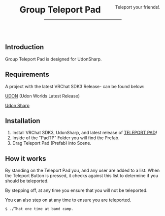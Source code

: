 
<div align="center">
    <div class="header">
        <p>
            <h1 style="display:inline;text-size:24px;"> Group Teleport Pad</h2>
            <span style="float:right">Teleport your friends!.</span>
        </p>
    </div>
    <!-- build status badges here thanks -->
    <hr style="width:50%" />
    <br />
    <br />
</div>

## Introduction

Group Teleport Pad is designed for UdonSharp.

## Requirements
A project with the latest VRChat SDK3 Release- can be found below:

[UDON](https://vrchat.com/home/download) (Udon Worlds Latest Release)

[Udon Sharp](https://github.com/vrchat-community/UdonSharp/releases/tag/v0.20.3)

## Installation

1. Install VRChat SDK3, UdonSharp, and latest release of [TELEPORT PAD](https://github.com/itsKatVR/vrc-group-teleportpad/releases/latest)!
2. Inside of the "PadTP" Folder you will find the Prefab.
3. Drag Teleport Pad (Prefab) into Scene.

## How it works
By standing on the Teleport Pad you, and any user are added to a list.
When the Teleport Button is pressed, it checks against this list to determine if you should be teleported.


By stepping off, at any time you ensure that you will not be teleported.

You can also step on at any time to ensure you are teleported.


```
$ ./That one time at band camp.
```
